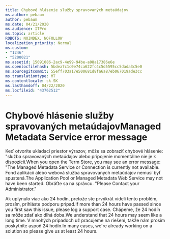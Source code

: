 ```yaml
---
title: Chybové hlásenie služby spravovaných metaúdajov
ms.author: pebaum
author: pebaum
ms.date: 04/21/2020
ms.audience: ITPro
ms.topic: article
ROBOTS: NOINDEX, NOFOLLOW
localization_priority: Normal
ms.custom:
- "1246"
- "5200021"
ms.assetid: 15091086-2ac9-4e99-94be-a08a17386e6e
ms.openlocfilehash: 5bdea7c1c0e74ca622fc4c5d5595cc5dada3c5e0
ms.sourcegitcommit: 55eff703a17e500681d8fa6a87eb067019ade3cc
ms.translationtype: MT
ms.contentlocale: sk-SK
ms.lasthandoff: 04/22/2020
ms.locfileid: "43762512"
---
```

# <a name="managed-metadata-service-error-message"></a><span data-ttu-id="66c2c-102">Chybové hlásenie služby spravovaných metaúdajov</span><span class="sxs-lookup"><span data-stu-id="66c2c-102">Managed Metadata Service error message</span></span>

<span data-ttu-id="66c2c-103">Keď otvoríte ukladací priestor výrazov, môže sa zobraziť chybové hlásenie: "služba spravovaných metaúdajov alebo pripojenie momentálne nie je k dispozícii.</span><span class="sxs-lookup"><span data-stu-id="66c2c-103">When you open the Term Store, you may see an error message: "The Managed Metadata Service or Connection is currently not available.</span></span> <span data-ttu-id="66c2c-104">Fond aplikácií alebo webová služba spravovaných metaúdajov nemusí byť spustená.</span><span class="sxs-lookup"><span data-stu-id="66c2c-104">The Application Pool or Managed Metadata Web Service may not have been started.</span></span> <span data-ttu-id="66c2c-105">Obráťte sa na správcu. "</span><span class="sxs-lookup"><span data-stu-id="66c2c-105">Please Contact your Administrator."</span></span>
  
<span data-ttu-id="66c2c-106">Ak uplynulo viac ako 24 hodín, pretože ste prvýkrát videli tento problém, prosím, prihláste podporu prípad.</span><span class="sxs-lookup"><span data-stu-id="66c2c-106">If more than 24 hours have passed since you first saw this issue, please log a support case.</span></span> <span data-ttu-id="66c2c-107">Chápeme, že 24 hodín sa môže zdať ako dlhá doba.</span><span class="sxs-lookup"><span data-stu-id="66c2c-107">We understand that 24 hours may seem like a long time.</span></span> <span data-ttu-id="66c2c-108">V mnohých prípadoch už pracujeme na riešení, takže nám prosím poskytnite aspoň 24 hodín.</span><span class="sxs-lookup"><span data-stu-id="66c2c-108">In many cases, we're already working on a solution so please give us at least 24 hours.</span></span>
  